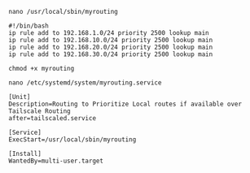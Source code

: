 ```nano /usr/local/sbin/myrouting```

```
#!/bin/bash
ip rule add to 192.168.1.0/24 priority 2500 lookup main
ip rule add to 192.168.10.0/24 priority 2500 lookup main
ip rule add to 192.168.20.0/24 priority 2500 lookup main
ip rule add to 192.168.30.0/24 priority 2500 lookup main
```

```chmod +x myrouting```

```nano /etc/systemd/system/myrouting.service```

```
[Unit]
Description=Routing to Prioritize Local routes if available over Tailscale Routing
after=tailscaled.service

[Service]
ExecStart=/usr/local/sbin/myrouting

[Install]
WantedBy=multi-user.target
```
